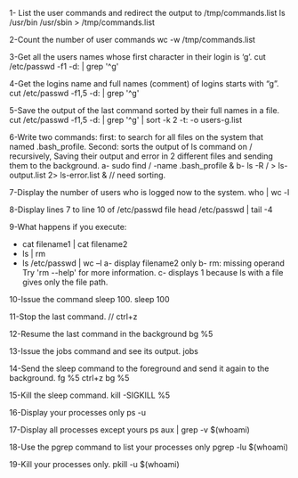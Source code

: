 1- List the user commands and redirect the output to /tmp/commands.list
ls /usr/bin /usr/sbin > /tmp/commands.list

2-Count the number of user commands
wc -w /tmp/commands.list

3-Get all the users names whose first character in their login is ‘g’.
cut /etc/passwd -f1 -d: | grep '^g'

4-Get the logins name and full names (comment) of logins starts with “g”.
cut /etc/passwd -f1,5 -d: | grep '^g'

5-Save the output of the last command sorted by their full names in a file.
cut /etc/passwd -f1,5 -d: | grep '^g' | sort -k 2 -t: -o users-g.list

6-Write two commands: first: to search for all files on the system that named
.bash_profile. Second: sorts the output of ls command on / recursively, Saving
their output and error in 2 different files and sending them to the background.
a-
sudo find / -name .bash_profile &
b-
ls -R / > ls-output.list 2> ls-error.list &
// need sorting.

7-Display the number of users who is logged now to the system.
who | wc -l

8-Display lines 7 to line 10 of /etc/passwd file
head /etc/passwd | tail -4

9-What happens if you execute:
- cat filename1 | cat filename2
- ls | rm
- ls /etc/passwd | wc –l
a-
display filename2 only
b-
rm: missing operand
Try 'rm --help' for more information.
c-
displays 1 
because ls with a file gives only the file path.

10-Issue the command sleep 100.
sleep 100

11-Stop the last command.
// ctrl+z

12-Resume the last command in the background
bg %5

13-Issue the jobs command and see its output.
jobs

14-Send the sleep command to the foreground and send it again to the background.
fg %5
ctrl+z
bg %5

15-Kill the sleep command.
kill -SIGKILL %5

16-Display your processes only
ps -u

17-Display all processes except yours
ps aux | grep -v $(whoami)

18-Use the pgrep command to list your processes only
pgrep -lu $(whoami)

19-Kill your processes only.
pkill -u $(whoami)